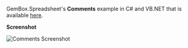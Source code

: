 GemBox.Spreadsheet's **Comments** example in C# and VB.NET that is available [here](https://www.gemboxsoftware.com/spreadsheet/examples/excel-cell-comments/208).

**Screenshot**

![Comments Screenshot](https://www.gemboxsoftware.com/Spreadsheet/Examples/Content/BasicFeatures/Comments/Comments.png)